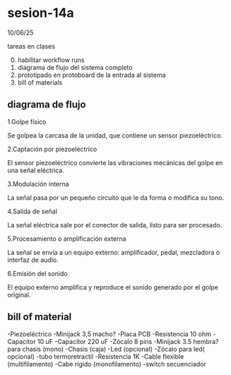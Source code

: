 # sesion-14a
10/06/25

tareas en clases

0. habilitar workflow runs
1. diagrama de flujo del sistema completo
2. prototipado en protoboard de la entrada al sistema
3. bill of materials

## diagrama de flujo
1.Golpe físico

 Se golpea la carcasa de la unidad, que contiene un sensor piezoeléctrico.

2.Captación por piezoeléctrico

 El sensor piezoeléctrico convierte las vibraciones mecánicas del golpe en una señal eléctrica.

3.Modulación interna

 La señal pasa por un pequeño circuito que le da forma o modifica su tono.

4.Salida de señal

 La señal eléctrica sale por el conector de salida, listo para ser procesado.

5.Procesamiento o amplificación externa

 La señal se envía a un equipo externo: amplificador, pedal, mezcladora o interfaz de audio.

6.Emisión del sonido

 El equipo externo amplifica y reproduce el sonido generado por el golpe original.

## bill of material
-Piezoeléctrico
-Minijack 3,5 macho?
-Placa PCB
-Resistencia 10 ohm
-Capacitor 10 uF
-Capacitor 220 uF
-Zócalo 8 pins
-Minijack 3.5 hembra? para chasis (mono)
-Chasis (caja)
-Led (opcional)
-Zócalo para led( opcional)
-tubo termoretractil
-Resistencia 1K
-Cable flexible (multifilamento)
-Cabe rígido (monofilamento)
-switch secuenciador





